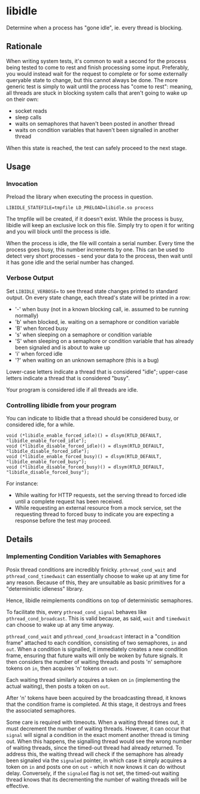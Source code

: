 # libidle
Determine when a process has "gone idle", ie. every thread is blocking.

## Rationale
When writing system tests, it's common to wait a second for the process being tested to come to rest and finish
processing some input. Preferably, you would instead wait for the request to complete or for some externally
queryable state to change, but this cannot always be done. The more generic test is simply to wait until the process
has "come to rest": meaning, all threads are stuck in blocking system calls that aren't going to wake up on their own:

- socket reads
- sleep calls
- waits on semaphores that haven't been posted in another thread
- waits on condition variables that haven't been signalled in another thread

When this state is reached, the test can safely proceed to the next stage.

## Usage

### Invocation
Preload the library when executing the process in question.
```
LIBIDLE_STATEFILE=tmpfile LD_PRELOAD=libidle.so process
```
The tmpfile will be created, if it doesn't exist.
While the process is busy, libidle will keep an exclusive lock on this file. Simply
try to open it for writing and you will block until the process is idle.

When the process is idle, the file will contain a serial number. Every time the process
goes busy, this number increments by one. This can be used to detect very short processes -
send your data to the process, then wait until it has gone idle and the serial number has changed.

### Verbose Output
Set `LIBIDLE_VERBOSE=` to see thread state changes printed to standard output.
On every state change, each thread's state will be printed in a row:

- '-' when busy (not in a known blocking call, ie. assumed to be running normally)
- 'b' when blocked, ie. waiting on a semaphore or condition variable
- 'B' when forced busy
- 's' when sleeping on a semaphore or condition variable
- 'S' when sleeping on a semaphore or condition variable that has already been signaled and is about to wake up
- 'i' when forced idle
- '?' when waiting on an unknown semaphore (this is a bug)

Lower-case letters indicate a thread that is considered "idle";
upper-case letters indicate a thread that is considered "busy".

Your program is considered idle if all threads are idle.

### Controlling libidle from your program
You can indicate to libidle that a thread should be considered busy, or considered idle, for a while.

```
void (*libidle_enable_forced_idle)() = dlsym(RTLD_DEFAULT, "libidle_enable_forced_idle");
void (*libidle_disable_forced_idle)() = dlsym(RTLD_DEFAULT, "libidle_disable_forced_idle");
void (*libidle_enable_forced_busy)() = dlsym(RTLD_DEFAULT, "libidle_enable_forced_busy");
void (*libidle_disable_forced_busy)() = dlsym(RTLD_DEFAULT, "libidle_disable_forced_busy");
```

For instance:

- While waiting for HTTP requests, set the serving thread to forced idle until a complete
request has been received.
- While requesting an external resource from a mock service, set the requesting thread to forced busy
to indicate you are expecting a response before the test may proceed.

## Details
### Implementing Condition Variables with Semaphores

Posix thread conditions are incredibly finicky. `pthread_cond_wait` and `pthread_cond_timedwait` can essentially
choose to wake up at any time for any reason. Because of this, they are unsuitable as basic primitives for a
"deterministic idleness" library.

Hence, libidle reimplements conditions on top of deterministic semaphores.

To facilitate this, every `pthread_cond_signal` behaves like `pthread_cond_broadcast`. This is valid because,
as said, `wait` and `timedwait` can choose to wake up at any time anyway.

`pthread_cond_wait` and `pthread_cond_broadcast` interact in a "condition frame" attached to each condition,
consisting of two semaphores, `in` and `out`. When a condition is signalled, it immediately creates a new condition
frame, ensuring that future waits will only be woken by future signals. It then considers the number
of waiting threads and posts 'n' semaphore tokens on `in`, then acquires 'n' tokens on `out`.

Each waiting thread similarly acquires a token on `in` (implementing the actual waiting), then posts a token on `out`.

After 'n' tokens have been acquired by the broadcasting thread, it knows that the condition frame is completed.
At this stage, it destroys and frees the associated semaphores.

Some care is required with timeouts. When a waiting thread times out, it must decrement the number of waiting threads.
However, it can occur that `signal` will signal a condition in the exact moment another thread is timing out.
When this happens, the signalling thread would see the wrong number of waiting threads, since the timed-out
thread had already returned. To address this, the waiting thread will check if the semaphore has already been
signaled via the `signaled` pointer, in which case it simply acquires a token on `in` and posts one on `out` - which it
now knows it can do without delay. Conversely, if the `signaled` flag is not set, the timed-out waiting thread knows
that its decrementing the number of waiting threads will be effective.

